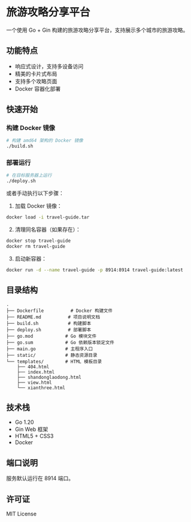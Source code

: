 # 旅游攻略分享平台

一个使用 Go + Gin 构建的旅游攻略分享平台，支持展示多个城市的旅游攻略。

## 功能特点

- 响应式设计，支持多设备访问
- 精美的卡片式布局
- 支持多个攻略页面
- Docker 容器化部署

## 快速开始

### 构建 Docker 镜像

```bash
# 构建 amd64 架构的 Docker 镜像
./build.sh
```

### 部署运行

```bash
# 在目标服务器上运行
./deploy.sh
```

或者手动执行以下步骤：

1. 加载 Docker 镜像：
```bash
docker load -i travel-guide.tar
```

2. 清理同名容器（如果存在）：
```bash
docker stop travel-guide
docker rm travel-guide
```

3. 启动新容器：
```bash
docker run -d --name travel-guide -p 8914:8914 travel-guide:latest
```

## 目录结构

```
.
├── Dockerfile          # Docker 构建文件
├── README.md          # 项目说明文档
├── build.sh           # 构建脚本
├── deploy.sh          # 部署脚本
├── go.mod            # Go 模块文件
├── go.sum            # Go 依赖版本锁定文件
├── main.go           # 主程序入口
├── static/           # 静态资源目录
└── templates/        # HTML 模板目录
    ├── 404.html
    ├── index.html
    ├── shandonglaodong.html
    ├── view.html
    └── xianthree.html
```

## 技术栈

- Go 1.20
- Gin Web 框架
- HTML5 + CSS3
- Docker

## 端口说明

服务默认运行在 8914 端口。

## 许可证

MIT License 